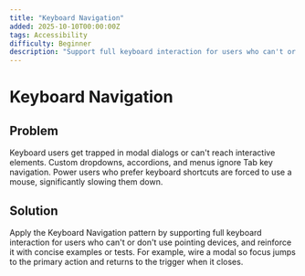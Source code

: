 ```yaml
---
title: "Keyboard Navigation"
added: 2025-10-10T00:00:00Z
tags: Accessibility
difficulty: Beginner
description: "Support full keyboard interaction for users who can't or don't use pointing devices."
---
```

# Keyboard Navigation

## Problem

Keyboard users get trapped in modal dialogs or can't reach interactive elements. Custom dropdowns, accordions, and menus ignore Tab key navigation. Power users who prefer keyboard shortcuts are forced to use a mouse, significantly slowing them down.

## Solution

Apply the Keyboard Navigation pattern by supporting full keyboard interaction for users who can't or don't use pointing devices, and reinforce it with concise examples or tests. For example, wire a modal so focus jumps to the primary action and returns to the trigger when it closes.
